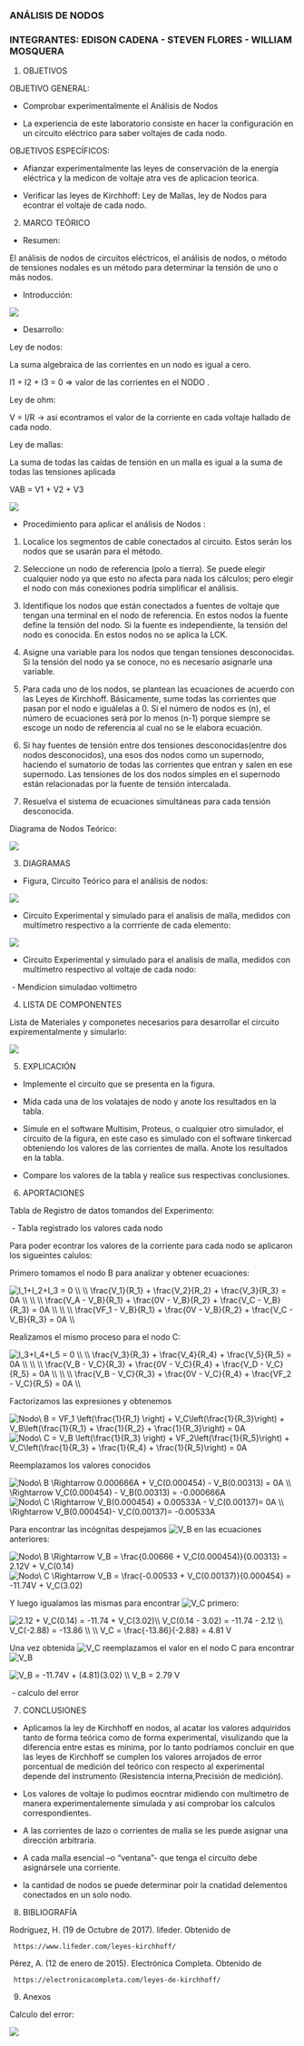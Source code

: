 ### ANÁLISIS DE NODOS


### INTEGRANTES: EDISON CADENA - STEVEN FLORES - WILLIAM MOSQUERA


1. OBJETIVOS


OBJETIVO GENERAL:

* Comprobar experimentalmente el Análisis de Nodos

* La experiencia de este laboratorio consiste en hacer la configuración en un circuito eléctrico para saber voltajes de cada nodo.

OBJETIVOS ESPECÍFICOS: 

* Afianzar experimentalmente las leyes de conservación de la energía eléctrica y la medicon de voltaje atra ves de aplicacion teorica.

* Verificar las leyes de Kirchhoff: Ley de Mallas, ley de Nodos para econtrar el voltaje de cada nodo.


2. MARCO TEÓRICO 


* Resumen:

El análisis de nodos de circuitos eléctricos, el análisis de nodos, o método de tensiones nodales es un método para determinar la tensión de uno o más nodos.

* Introducción:

![](https://github.com/eddy90cg/Laboratorio_3/blob/main/img/Mentefacto.jpg)

* Desarrollo:

Ley de nodos:

 La suma algebraica de las corrientes en un nodo es igual a cero.      

I1 + I2 + I3 = 0 => valor de las corrientes en el NODO .

Ley de ohm: 

V = I/R -> asi econtramos el valor de la corriente en cada voltaje hallado de cada nodo.

Ley de mallas: 

La suma de todas las caídas de tensión en un malla es igual a la suma de todas las tensiones aplicada

VAB = V1 + V2 + V3

![](https://github.com/eddy90cg/Laboratorio_3/blob/main/img/circuito%20marco%20teorico.jpg)


* Procedimiento para aplicar el análisis de Nodos :


1.  Localice los segmentos de cable conectados al circuito. Estos serán los nodos que se usarán para el método.

2.  Seleccione un nodo de referencia (polo a tierra). Se puede elegir cualquier nodo ya que esto no afecta para nada los cálculos; pero elegir el nodo con más conexiones podría simplificar el análisis.

3.  Identifique los nodos que están conectados a fuentes de voltaje que tengan una terminal en el nodo de referencia. En estos nodos la fuente define la tensión del nodo. Si la fuente es independiente, la tensión del nodo es conocida. En estos nodos no se aplica la LCK.

4.  Asigne una variable para los nodos que tengan tensiones desconocidas. Si la tensión del nodo ya se conoce, no es necesario asignarle una variable.

5.  Para cada uno de los nodos, se plantean las ecuaciones de acuerdo con las Leyes de Kirchhoff. Básicamente, sume todas las corrientes que pasan por el nodo e iguálelas a 0. Si el número de nodos es (n), el número de ecuaciones será por lo menos (n-1) porque siempre se escoge un nodo de referencia al cual no se le elabora ecuación.

6.  Si hay fuentes de tensión entre dos tensiones desconocidas(entre dos nodos desconocidos), una esos dos nodos como un supernodo, haciendo el sumatorio de todas las corrientes que entran y salen en ese supernodo. Las tensiones de los dos nodos simples en el supernodo están relacionadas por la fuente de tensión intercalada.

7.  Resuelva el sistema de ecuaciones simultáneas para cada tensión desconocida.

Diagrama de Nodos Teórico:

![](https://github.com/eddy90cg/Laboratorio_3/blob/main/img/diagrama%20nodos%20teorico.jpg)


3. DIAGRAMAS

* Figura, Circuito Teórico para el análisis de nodos:

![](https://github.com/eddy90cg/Laboratorio_3/blob/main/img/diagrama.jpeg)


* Circuito Experimental y simulado para el analisis de malla, medidos con multímetro respectivo a la corrriente de cada elemento:

![](https://github.com/eddy90cg/Laboratorio_3/blob/main/img/simulado%20medicion%20de%20corriente.jpeg)

* Circuito Experimental y simulado para el analisis de malla, medidos con multímetro respectivo al voltaje de cada nodo:

![]()   -   Mendicion simuladao voltimetro 


4. LISTA DE COMPONENTES

Lista de Materiales y componetes necesarios para desarrollar el circuito expirementalmente y simularlo:

![](https://github.com/eddy90cg/Laboratorio_3/blob/main/img/materiales%20o%20euipo%20lab%203.jpg)


5. EXPLICACIÓN


* Implemente el circuito que se presenta en la figura.

* Mida cada una de los volatajes de nodo y anote los resultados en la tabla.

* Simule en el software Multisim, Proteus, o cualquier otro simulador, el circuito
de la figura, en este caso es simulado con el software tinkercad obteniendo los valores de las corrientes de malla. Anote los resultados
en la tabla.

* Compare los valores de la tabla  y realice sus respectivas conclusiones.


6. APORTACIONES


Tabla de Registro de datos tomandos del Experimento:


![]()    - Tabla registrado los valores cada nodo


Para poder econtrar los valores de la corriente para cada nodo se aplicaron los sigueintes calulos:

Primero tomamos el nodo B para analizar y obtener ecuaciones:

<img src="https://latex.codecogs.com/svg.latex?I_1&plus;I_2&plus;I_3&space;=&space;0&space;\\&space;\\&space;\frac{V_1}{R_1}&space;&plus;&space;\frac{V_2}{R_2}&space;&plus;&space;\frac{V_3}{R_3}&space;=&space;0A&space;\\&space;\\&space;\\&space;\frac{V_A&space;-&space;V_B}{R_1}&space;&plus;&space;\frac{0V&space;-&space;V_B}{R_2}&space;&plus;&space;\frac{V_C&space;-&space;V_B}{R_3}&space;=&space;0A&space;\\&space;\\&space;\\&space;\frac{VF_1&space;-&space;V_B}{R_1}&space;&plus;&space;\frac{0V&space;-&space;V_B}{R_2}&space;&plus;&space;\frac{V_C&space;-&space;V_B}{R_3}&space;=&space;0A&space;\\" title="I_1+I_2+I_3 = 0 \\ \\ \frac{V_1}{R_1} + \frac{V_2}{R_2} + \frac{V_3}{R_3} = 0A \\ \\ \\ \frac{V_A - V_B}{R_1} + \frac{0V - V_B}{R_2} + \frac{V_C - V_B}{R_3} = 0A \\ \\ \\ \frac{VF_1 - V_B}{R_1} + \frac{0V - V_B}{R_2} + \frac{V_C - V_B}{R_3} = 0A \\" />

Realizamos el mismo proceso para el nodo C:

<img src="https://latex.codecogs.com/svg.latex?I_3&plus;I_4&plus;I_5&space;=&space;0&space;\\&space;\\&space;\frac{V_3}{R_3}&space;&plus;&space;\frac{V_4}{R_4}&space;&plus;&space;\frac{V_5}{R_5}&space;=&space;0A&space;\\&space;\\&space;\\&space;\frac{V_B&space;-&space;V_C}{R_3}&space;&plus;&space;\frac{0V&space;-&space;V_C}{R_4}&space;&plus;&space;\frac{V_D&space;-&space;V_C}{R_5}&space;=&space;0A&space;\\&space;\\&space;\\&space;\frac{V_B&space;-&space;V_C}{R_3}&space;&plus;&space;\frac{0V&space;-&space;V_C}{R_4}&space;&plus;&space;\frac{VF_2&space;-&space;V_C}{R_5}&space;=&space;0A&space;\\" title="I_3+I_4+I_5 = 0 \\ \\ \frac{V_3}{R_3} + \frac{V_4}{R_4} + \frac{V_5}{R_5} = 0A \\ \\ \\ \frac{V_B - V_C}{R_3} + \frac{0V - V_C}{R_4} + \frac{V_D - V_C}{R_5} = 0A \\ \\ \\ \frac{V_B - V_C}{R_3} + \frac{0V - V_C}{R_4} + \frac{VF_2 - V_C}{R_5} = 0A \\" />

Factorizamos las expresiones y obtenemos 

<img src="https://latex.codecogs.com/svg.latex?Nodo\&space;B&space;=&space;VF_1&space;\left(\frac{1}{R_1}&space;\right)&space;&plus;&space;V_C\left(\frac{1}{R_3}\right)&space;&plus;&space;V_B\left(\frac{1}{R_1}&space;&plus;&space;\frac{1}{R_2}&space;&plus;&space;\frac{1}{R_3}\right)&space;=&space;0A" title="Nodo\ B = VF_1 \left(\frac{1}{R_1} \right) + V_C\left(\frac{1}{R_3}\right) + V_B\left(\frac{1}{R_1} + \frac{1}{R_2} + \frac{1}{R_3}\right) = 0A" />

<img src="https://latex.codecogs.com/svg.latex?Nodo\&space;C&space;=&space;V_B&space;\left(\frac{1}{R_3}&space;\right)&space;&plus;&space;VF_2\left(\frac{1}{R_5}\right)&space;&plus;&space;V_C\left(\frac{1}{R_3}&space;&plus;&space;\frac{1}{R_4}&space;&plus;&space;\frac{1}{R_5}\right)&space;=&space;0A" title="Nodo\ C = V_B \left(\frac{1}{R_3} \right) + VF_2\left(\frac{1}{R_5}\right) + V_C\left(\frac{1}{R_3} + \frac{1}{R_4} + \frac{1}{R_5}\right) = 0A" />

Reemplazamos los valores conocidos

<img src="https://latex.codecogs.com/svg.latex?Nodo\&space;B&space;\Rightarrow&space;0.000666A&space;&plus;&space;V_C(0.000454)&space;-&space;V_B(0.00313)&space;=&space;0A&space;\\&space;\Rightarrow&space;V_C(0.000454)&space;-&space;V_B(0.00313)&space;=&space;-0.000666A" title="Nodo\ B \Rightarrow 0.000666A + V_C(0.000454) - V_B(0.00313) = 0A \\ \Rightarrow V_C(0.000454) - V_B(0.00313) = -0.000666A" />

<img src="https://latex.codecogs.com/svg.latex?Nodo\&space;C&space;\Rightarrow&space;V_B(0.000454)&space;&plus;&space;0.00533A&space;-&space;V_C(0.00137)=&space;0A&space;\\&space;\Rightarrow&space;V_B(0.000454)-&space;V_C(0.00137)=&space;-0.00533A" title="Nodo\ C \Rightarrow V_B(0.000454) + 0.00533A - V_C(0.00137)= 0A \\ \Rightarrow V_B(0.000454)- V_C(0.00137)= -0.00533A" />

Para encontrar las incógnitas despejamos <img src="https://latex.codecogs.com/svg.latex?V_B" title="V_B" /> en las ecuaciones anteriores:

<img src="https://latex.codecogs.com/svg.latex?Nodo\&space;B&space;\Rightarrow&space;V_B&space;=&space;\frac{0.00666&space;&plus;&space;V_C(0.000454)}{0.00313}&space;=&space;2.12V&space;&plus;&space;V_C(0.14)" title="Nodo\ B \Rightarrow V_B = \frac{0.00666 + V_C(0.000454)}{0.00313} = 2.12V + V_C(0.14)" />

<img src="https://latex.codecogs.com/svg.latex?Nodo\&space;C&space;\Rightarrow&space;V_B&space;=&space;\frac{-0.00533&space;&plus;&space;V_C(0.00137)}{0.000454}&space;=&space;-11.74V&space;&plus;&space;V_C(3.02)" title="Nodo\ C \Rightarrow V_B = \frac{-0.00533 + V_C(0.00137)}{0.000454} = -11.74V + V_C(3.02)" />

Y luego igualamos las mismas para encontrar <img src="https://latex.codecogs.com/svg.latex?V_C" title="V_C" /> primero:

<img src="https://latex.codecogs.com/svg.latex?2.12&space;&plus;&space;V_C(0.14)&space;=&space;-11.74&space;&plus;&space;V_C(3.02)\\&space;V_C(0.14&space;-&space;3.02)&space;=&space;-11.74&space;-&space;2.12&space;\\&space;V_C(-2.88)&space;=&space;-13.86&space;\\&space;\\&space;V_C&space;=&space;\frac{-13.86}{-2.88}&space;=&space;4.81&space;V" title="2.12 + V_C(0.14) = -11.74 + V_C(3.02)\\ V_C(0.14 - 3.02) = -11.74 - 2.12 \\ V_C(-2.88) = -13.86 \\ \\ V_C = \frac{-13.86}{-2.88} = 4.81 V" />

Una vez obtenida <img src="https://latex.codecogs.com/svg.latex?V_C" title="V_C" /> reemplazamos el valor en el nodo C para encontrar <img src="https://latex.codecogs.com/svg.latex?V_B" title="V_B" /> 

<img src="https://latex.codecogs.com/svg.latex?V_B&space;=&space;-11.74V&space;&plus;&space;(4.81)(3.02)&space;\\&space;V_B&space;=&space;2.79&space;V" title="V_B = -11.74V + (4.81)(3.02) \\ V_B = 2.79 V" />



![]() - calculo del error


7. CONCLUSIONES

* Aplicamos la ley de Kirchhoff en nodos, al acatar los valores adquiridos tanto de forma teórica como de forma experimental, visulizando que la diferencia entre estas es mínima, por lo tanto podríamos concluir en que las leyes de Kirchhoff se cumplen los valores arrojados de error porcentual de medición del teórico con respecto al experimental depende del instrumento (Resistencia interna,Precisión de medición).

* Los valores de voltaje lo pudimos eocntrar midiendo con multimetro de manera experimentalemente simulada y asi comprobar los calculos correspondientes.

* A las corrientes de lazo o corrientes de malla se les puede asignar una dirección arbitraria.

* A cada malla esencial –o “ventana”- que tenga el circuito debe asignársele una corriente.

* la cantidad de nodos se puede determinar poir la cnatidad delementos conectados en un solo nodo.


8. BIBLIOGRAFÍA

Rodríguez, H. (19 de Octubre de 2017). lifeder. Obtenido de

     https://www.lifeder.com/leyes-kirchhoff/

Pérez, A. (12 de enero de 2015). Electrónica Completa. Obtenido de

     https://electronicacompleta.com/leyes-de-kirchhoff/
     

9. Anexos

Calculo del error: 


![](https://github.com/eddy90cg/Laboratorio_3/blob/main/Anexos/calculo%20del%20error.jpg)
